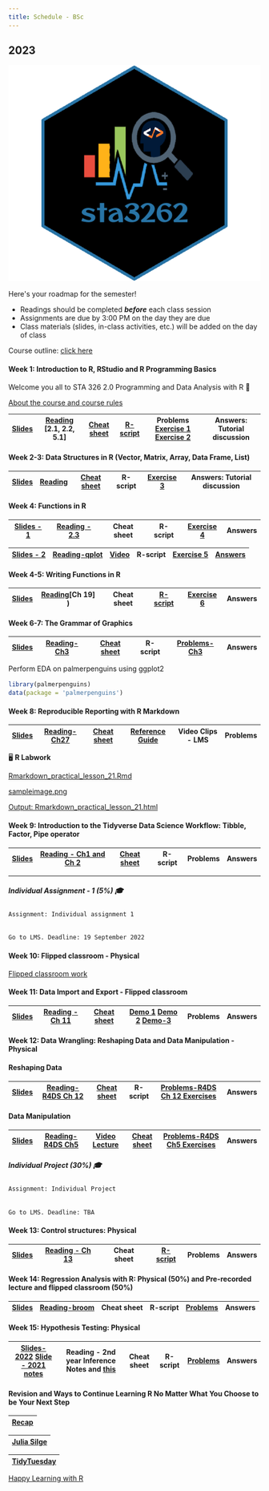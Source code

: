 ```yaml
---
title: Schedule - BSc
---
```



## 2023


![](https://github.com/statisticsmart/Rprogramming/blob/master/static/hexsticker/sta3262_hexSticker.png)


Here's your roadmap for the semester! 

- <i class="fas fa-book-reader"></i> Readings should be completed ***before*** each class session
- <i class="fas fa-laptop-code"></i> Assignments are due by 3:00 PM on the day they are due
- <i class="fas fa-university"></i></a> Class materials (slides, in-class activities, etc.) will be added on the day of class

Course outline: [click here](/courseoutline/2023_STA326_2_Programming_and_Data_Analysis_with_R.pdf)

#### Week 1: Introduction to R, RStudio and R Programming Basics

Welcome you all to STA 326 2.0 Programming and Data Analysis with R :clap:

[About the course and course rules](/2021/week0onsite.html)

|[Slides](/2021/week1/l12021.html)    	|  [Reading](https://rstudio-education.github.io/hopr/basics.html) [2.1, 2.2, 5.1]  	|  [Cheat sheet](/cheatsheets/baser.pdf) 	| [R-script](/rscript/rscript1.R) | Problems [Exercise 1](https://thiyangt.github.io/rworkbook/index.html) [Exercise 2](https://thiyangt.github.io/rworkbook/intro.html)	| Answers: Tutorial discussion |
|:-:	|:-:	|:-:	|:-:	|:-:	| :-:	|


#### Week 2-3: Data Structures in R (Vector, Matrix, Array, Data Frame, List) 

|[Slides](/slides/l22021.html)    	|  [Reading](https://rstudio-education.github.io/hopr/r-objects.html#matrices)	|  [Cheat sheet]((/cheatsheets/baser.pdf)) 	| R-script | [Exercise 3](https://thiyangt.github.io/rworkbook/matrices-arrays-data-frames.html) 	| Answers: Tutorial discussion |
|:-:	|:-:	|:-:	|:-:	|:-:	| :-:	|

#### Week 4: Functions in R 

|[Slides - 1](/slides/l32021.html)    	|  [Reading - 2.3](https://rstudio-education.github.io/hopr/basics.html#functions) 	|  Cheat sheet 	| R-script | [Exercise 4](https://thiyangt.github.io/rworkbook/built-in-functions-in-r.html#lecture-slides-2)	| Answers |
|:-:	|:-:	|:-:	|:-:	|:-:	| :-:	|


|[Slides - 2](/slides/l42022.html)  	|  [Reading-qplot](https://ggplot2.tidyverse.org/reference/qplot.html)  	|  [Video](https://www.youtube.com/watch?v=HeqHMM4ziXA) 	| R-script | [Exercise 5](https://thiyangt.github.io/rworkbook/data-visualization-with-r-qplot.html) 	| [Answers](/answers/Week3Answers.pdf) |
|:-:	|:-:	|:-:	|:-:	|:-:	| :-:	|


#### Week 4-5:  Writing Functions in R  

|[Slides](/slides/l52021.html)    	|  [Reading](https://r4ds.had.co.nz/functions.html)[Ch 19] )  	|  Cheat sheet 	| [R-script](/slides/functionsanswers.R) | [Exercise 6](https://thiyangt.github.io/rworkbook/writing-functions-in-r.html) 	| Answers |
|:-:	|:-:	|:-:	|:-:	|:-:	| :-:	|

#### Week 6-7: The Grammar of Graphics 


|[Slides](/slides/l122021.html)     	| [Reading-Ch3](https://r4ds.had.co.nz/data-visualisation.html) 	|  [Cheat sheet](/cheatsheets/ggplot2-cheatsheet.pdf)  	| R-script | [Problems-Ch3](https://r4ds.had.co.nz/data-visualisation.html) 	| Answers |
|:-:	|:-:	|:-:	|:-:	|:-:	| :-:	|

Perform EDA on palmerpenguins using ggplot2

```r
library(palmerpenguins)
data(package = 'palmerpenguins')
```



#### Week 8: Reproducible Reporting with R Markdown 


|[Slides](/slides/hellor.rmarkdown.html)  	|  [Reading-Ch27](https://r4ds.had.co.nz/r-markdown.html)  	|  [Cheat sheet](/cheatsheets/rmarkdown-cheatsheet-2.0.pdf) 	| [Reference Guide](/cheatsheets/rmarkdown-reference.pdf)  | Video Clips - LMS 	| Problems |
|:-:	|:-:	|:-:	|:-:	|:-:	| :-:	|

🖥️ **R Labwork**

[Rmarkdown_practical_lesson_21.Rmd](/rscripts/rmarkdown_labwork/Rmarkdown_practical_lesson.Rmd)

[sampleimage.png](/rscripts/rmarkdown_labwork/sampleimage.png)

[Output: Rmarkdown_practical_lesson_21.html](/rscripts/rmarkdown_labwork/Rmarkdown_practical_lesson.html)


#### Week 9: Introduction to the Tidyverse Data Science Workflow: Tibble, Factor, Pipe operator

|[Slides](/slides/l72021.html)     	|  [Reading - Ch1 and Ch 2](https://r4ds.had.co.nz/introduction.html) 	|  [Cheat sheet](/cheatsheets/tibble.jpeg) 	| R-script | Problems 	| Answers |
|:-:	|:-:	|:-:	|:-:	|:-:	| :-:	|

----------------------------------------------------------------------------------

##### Individual Assignment - 1 (5%) 🎓

```{r class.source="watch-out"}
Assignment: Individual assignment 1
```

```diff

Go to LMS. Deadline: 19 September 2022

```


#### Week 10: Flipped classroom - Physical

[Flipped classroom work](https://tstdataviz.netlify.app/slides/mpg_visualization.html)



#### Week 11: Data Import and Export - Flipped classroom


|[Slides](/slides/l82021.html)     	|  [Reading - Ch 11](https://r4ds.had.co.nz/data-import.html)  	|  [Cheat sheet](/cheatsheets/data-import.pdf) 	| [Demo 1](https://www.youtube.com/watch?v=i-tshXv6lTg&t=381s) [Demo 2](https://www.youtube.com/watch?v=3pW3wZ-Dprg) [Demo-3](https://www.youtube.com/watch?v=K58J7EvGXDA)| Problems 	| Answers |
|:-:	|:-:	|:-:	|:-:	|:-:	| :-:	|




#### Week 12: Data Wrangling: Reshaping Data and Data Manipulation - Physical

#### Reshaping Data

|[Slides](/slides/l102021.html)    	|  [Reading-R4DS Ch 12](https://r4ds.had.co.nz/tidy-data.html)   	|  [Cheat sheet](/cheatsheets/data-wrangling-cheatsheet.pdf) 	| R-script | [Problems-R4DS Ch 12 Exercises](https://r4ds.had.co.nz/tidy-data.html) 	| Answers |
|:-:	|:-:	|:-:	|:-:	|:-:	| :-:	|

#### Data Manipulation

| [Slides](/slides/l112021.html)    	|  [Reading-R4DS Ch5](https://r4ds.had.co.nz/transform.html)  	|[Video Lecture](/video.pdf)   |[Cheat sheet](/cheatsheets/data-wrangling-cheatsheet.pdf) 	|  [Problems-R4DS Ch5 Exercises](https://r4ds.had.co.nz/transform.html)	| Answers |
|:-:	|:-:	|:-:	|:-:	|:-:	|:-:|



##### Individual Project (30%) 🎓

```{r class.source="watch-out"}
Assignment: Individual Project
```

```diff

Go to LMS. Deadline: TBA
```




#### Week 13:  Control structures: Physical

|[Slides](/slides/l62021.html)    	|  [Reading - Ch 13](https://bookdown.org/rdpeng/rprogdatascience/control-structures.html)  	|  Cheat sheet 	| [R-script](/rscript/cs.R) | Problems 	| Answers |
|:-:	|:-:	|:-:	|:-:	|:-:	| :-:	|



#### Week 14:  Regression Analysis with R: Physical (50%) and Pre-recorded lecture and flipped classroom (50%)



|[Slides](/slides/l132021.html)    	|  [Reading-broom](http://varianceexplained.org/r/broom-intro/)   	|  Cheat sheet 	| R-script | [Problems](/problems/Regression.html)  	| Answers |
|:-:	|:-:	|:-:	|:-:	|:-:	| :-:	|




#### Week 15: Hypothesis Testing: Physical

|[Slides-2022](/slides/hypothesis_testing_22.html) [Slide - 2021 notes](https://hellor.netlify.app/slides/Hypothesis_testing.pdf)    	|  Reading - 2nd year Inference Notes and [this](https://www.rebeccabarter.com/blog/2018-12-04_hypothesis_testing/) 	|  Cheat sheet 	| R-script | [Problems](https://hellor.netlify.app/problems/Hypothesis_questions.pdf) 	| Answers |
|:-:	|:-:	|:-:	|:-:	|:-:	| :-:	|



#### Revision and Ways to Continue Learning R No Matter What You Choose to be Your Next Step


|[Recap](/slides/recap2021.pdf)   	|  
|:-:	|

|[Julia Silge](https://www.youtube.com/channel/UCTTBgWyJl2HrrhQOOc710kA)|
|:-:	|

|[TidyTuesday](https://www.youtube.com/user/safe4democracy/videos)|
|:-:	|

[Happy Learning with R](/slides/twitter.html)
